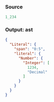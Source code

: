 ### Source
```js parse:expr
1_234
```

### Output: ast
```json
{
  "Literal": {
    "span": "0:5",
    "literal": {
      "Number": {
        "Integer": [
          1234,
          "Decimal"
        ]
      }
    }
  }
}
```
